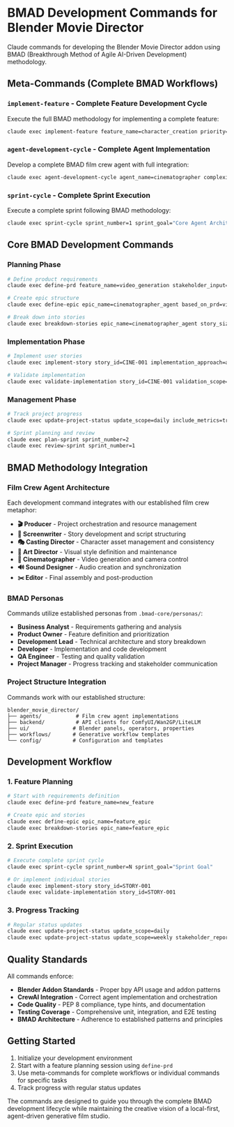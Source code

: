 # BMAD Development Commands for Blender Movie Director

Claude commands for developing the Blender Movie Director addon using BMAD (Breakthrough Method of Agile AI-Driven Development) methodology.

## Meta-Commands (Complete BMAD Workflows)

### **`implement-feature`** - Complete Feature Development Cycle
Execute the full BMAD methodology for implementing a complete feature:
```bash
claude exec implement-feature feature_name=character_creation priority=high target_sprint=3
```

### **`agent-development-cycle`** - Complete Agent Implementation  
Develop a complete BMAD film crew agent with full integration:
```bash
claude exec agent-development-cycle agent_name=cinematographer complexity=advanced
```

### **`sprint-cycle`** - Complete Sprint Execution
Execute a complete sprint following BMAD methodology:
```bash
claude exec sprint-cycle sprint_number=1 sprint_goal="Core Agent Architecture" duration=2weeks
```

## Core BMAD Development Commands

### Planning Phase
```bash
# Define product requirements
claude exec define-prd feature_name=video_generation stakeholder_input="filmmaker_interviews"

# Create epic structure
claude exec define-epic epic_name=cinematographer_agent based_on_prd=video_generation

# Break down into stories
claude exec breakdown-stories epic_name=cinematographer_agent story_size_target=medium
```

### Implementation Phase
```bash
# Implement user stories
claude exec implement-story story_id=CINE-001 implementation_approach=agent test_first=true

# Validate implementation
claude exec validate-implementation story_id=CINE-001 validation_scope=all
```

### Management Phase
```bash
# Track project progress
claude exec update-project-status update_scope=daily include_metrics=true

# Sprint planning and review
claude exec plan-sprint sprint_number=2
claude exec review-sprint sprint_number=1
```

## BMAD Methodology Integration

### Film Crew Agent Architecture
Each development command integrates with our established film crew metaphor:
- **🎬 Producer** - Project orchestration and resource management
- **📝 Screenwriter** - Story development and script structuring  
- **🎭 Casting Director** - Character asset management and consistency
- **🎨 Art Director** - Visual style definition and maintenance
- **🎥 Cinematographer** - Video generation and camera control
- **🔊 Sound Designer** - Audio creation and synchronization
- **✂️ Editor** - Final assembly and post-production

### BMAD Personas
Commands utilize established personas from `.bmad-core/personas/`:
- **Business Analyst** - Requirements gathering and analysis
- **Product Owner** - Feature definition and prioritization
- **Development Lead** - Technical architecture and story breakdown
- **Developer** - Implementation and code development
- **QA Engineer** - Testing and quality validation
- **Project Manager** - Progress tracking and stakeholder communication

### Project Structure Integration
Commands work with our established structure:
```
blender_movie_director/
├── agents/           # Film crew agent implementations
├── backend/          # API clients for ComfyUI/Wan2GP/LiteLLM
├── ui/              # Blender panels, operators, properties
├── workflows/       # Generative workflow templates
└── config/          # Configuration and templates
```

## Development Workflow

### 1. Feature Planning
```bash
# Start with requirements definition
claude exec define-prd feature_name=new_feature

# Create epic and stories
claude exec define-epic epic_name=feature_epic
claude exec breakdown-stories epic_name=feature_epic
```

### 2. Sprint Execution
```bash
# Execute complete sprint cycle
claude exec sprint-cycle sprint_number=N sprint_goal="Sprint Goal"

# Or implement individual stories
claude exec implement-story story_id=STORY-001
claude exec validate-implementation story_id=STORY-001
```

### 3. Progress Tracking
```bash
# Regular status updates
claude exec update-project-status update_scope=daily
claude exec update-project-status update_scope=weekly stakeholder_report=true
```

## Quality Standards
All commands enforce:
- **Blender Addon Standards** - Proper bpy API usage and addon patterns
- **CrewAI Integration** - Correct agent implementation and orchestration
- **Code Quality** - PEP 8 compliance, type hints, and documentation
- **Testing Coverage** - Comprehensive unit, integration, and E2E testing
- **BMAD Architecture** - Adherence to established patterns and principles

## Getting Started
1. Initialize your development environment
2. Start with a feature planning session using `define-prd`
3. Use meta-commands for complete workflows or individual commands for specific tasks
4. Track progress with regular status updates

The commands are designed to guide you through the complete BMAD development lifecycle while maintaining the creative vision of a local-first, agent-driven generative film studio.
